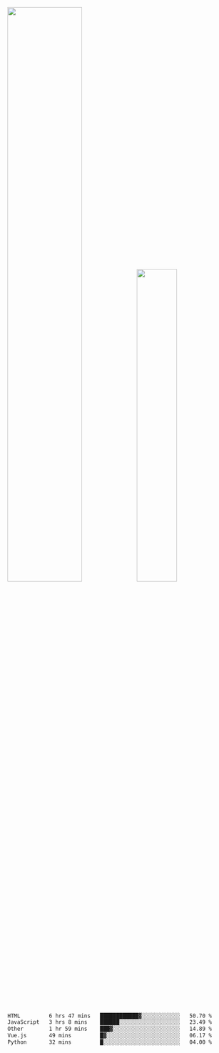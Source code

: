 <img align="" width="57.5%" src="https://github-readme-stats.vercel.app/api?username=Dream4ever&hide_title=true&hide_border=true&count_private=true&show_icons=true&include_all_commits=true&line_height=21" /><img align="" width="42.4%" src="https://github-readme-stats.vercel.app/api/top-langs/?username=Dream4ever&hide_title=true&count_private=true&show_icons=true&langs_count=6&hide_border=true&layout=compact" />

<!--START_SECTION:waka-->

```txt
HTML         6 hrs 47 mins   ████████████▓░░░░░░░░░░░░   50.70 %
JavaScript   3 hrs 8 mins    ██████░░░░░░░░░░░░░░░░░░░   23.49 %
Other        1 hr 59 mins    ███▓░░░░░░░░░░░░░░░░░░░░░   14.89 %
Vue.js       49 mins         █▓░░░░░░░░░░░░░░░░░░░░░░░   06.17 %
Python       32 mins         █░░░░░░░░░░░░░░░░░░░░░░░░   04.00 %
```

<!--END_SECTION:waka-->
